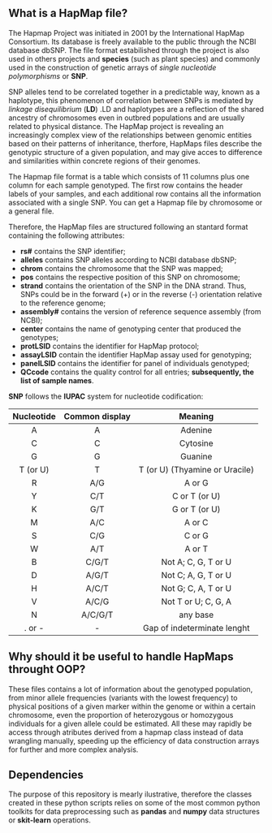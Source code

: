 
## **What is a HapMap file?**

The Hapmap Project was initiated in 2001 by the International HapMap Consortium. Its database is freely available to the public through the NCBI database dbSNP. The file format estabilished through the project is also used in others projects and **species** (such as plant species) and commonly used in the construction of genetic arrays of *single nucleotide polymorphisms* or **SNP**. 

SNP alleles tend to be correlated together in a predictable way, known as a haplotype, this phenomenon of correlation between SNPs is mediated by *linkage disequilibrium* (**LD**) .LD and haplotypes are a reflection of the shared ancestry of chromosomes even in outbred populations and are usually related to physical distance. The HapMap project is revealing an increasingly complex view of the relationships between genomic entities based on their patterns of inheritance, therfore, HapMaps files describe the genotypic structure of a given population, and may give acces to difference and similarities within concrete regions of their genomes.

The Hapmap file format is a table which consists of 11 columns plus one column for each sample genotyped. The first row contains the header labels of your samples, and each additional row contains all the information associated with a single SNP. You can get a Hapmap file by chromosome or a general file.

Therefore, the HapMap files are structured following an stantard format containing the following attributes:

- **rs#** contains the SNP identifier;
- **alleles** contains SNP alleles according to NCBI database dbSNP;
- **chrom** contains the chromosome that the SNP was mapped;
- **pos** contains the respective position of this SNP on chromosome;
- **strand** contains the orientation of the SNP in the DNA strand. Thus, SNPs could be in the forward (+) or in the reverse (-) orientation relative to the reference genome;
- **assembly#** contains the version of reference sequence assembly (from NCBI);
- **center** contains the name of genotyping center that produced the genotypes;
- **protLSID** contains the identifier for HapMap protocol;
- **assayLSID** contain the identifier HapMap assay used for genotyping;
- **panelLSID** contains the identifier for panel of individuals genotyped;
- **QCcode** contains the quality control for all entries;
**subsequently, the list of sample names**.

**SNP** follows the **IUPAC** system for nucleotide codification:

| Nucleotide | Common display | Meaning |
| :---: | :---: | :---: |
| A | A | Adenine |
| C | C | Cytosine |
| G | G | Guanine |
| T (or U) | T | T (or U) (Thyamine or Uracile)|
| R | A/G | A or G |
| Y | C/T | C or T (or U) |
| K | G/T | G or T (or U) |
| M | A/C | A or C |
| S | C/G | C or G |
| W | A/T | A or T |
| B | C/G/T | Not A; C, G, T or U |
| D | A/G/T | Not C; A, G, T or U  |
| H | A/C/T | Not G; C, A, T or U  |
| V | A/C/G | Not T or U; C, G, A  |
| N | A/C/G/T | any base |
| . or - | - | Gap of indeterminate lenght |



## **Why should it be useful to handle HapMaps throught OOP?**

These files contains a lot of information about the genotyped population, from minor allele frequencies (variants with the lowest frequency) to physical positions of a given marker within the genome or within a certain chromosome, even the proportion of heterozygous or homozygous individuals for a given allele could be estimated. All these may rapidly be access through atributes derived from a hapmap class instead of data wrangling manually, speeding up the efficiency of data construction arrays for further and more complex analysis.



## **Dependencies**

The purpose of this repository is mearly ilustrative, therefore the classes created in these python scripts relies on some of the most common python toolkits for data preprocessing such as **pandas** and **numpy** data structures or **skit-learn** operations.
